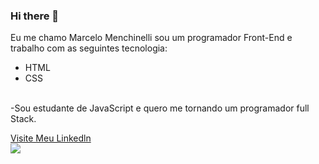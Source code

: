 ### Hi there 👋
Eu me chamo Marcelo Menchinelli sou um programador Front-End e trabalho com as seguintes tecnologia:
- HTML
- CSS
<br>
-Sou estudante de JavaScript e quero me tornando um programador full Stack.
<br>

<a href="https://www.linkedin.com/in/marcelo-menchinelli-b11ba6232/">Visite Meu Linkedln<a/>
<br>
<img src="	https://img.shields.io/badge/LinkedIn-0077B5?style=for-the-badge&logo=linkedin&logoColor=white/">
